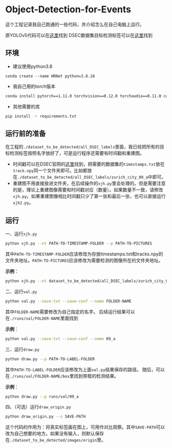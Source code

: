 # Object-Detection-for-Events
这个工程记录我自己跑通的一些代码，并介绍怎么在自己电脑上运行。


原YOLOv5代码可以在[这里](https://github.com/ultralytics/yolov5)找到
DSEC数据集目标检测标签可以在[这里](https://dsec.ifi.uzh.ch/dsec-detection/)找到
  
## 环境

* 建议使用python3.8
```
conda create --name HRNet python=3.8.18
```
* 我自己用的torch版本
```bash
conda install pytorch==1.11.0 torchvision==0.12.0 torchaudio==0.11.0 cudatoolkit=11.3 -c pytorch
```
* 其他需要的库
```bash
pip install -r requirements.txt
```


## 运行前的准备
在工程的`./dataset_to_be_detected/all_DSEC_labels`里面，我已经把所有的目标检测标签按照名字放好了，可是运行程序还需要有时间戳和重建图。
* 时间戳可以在DSEC官网的[这里](https://dsec.ifi.uzh.ch/dsec-datasets/download/)找到，把需要的数据集的`timestamps.txt`放在`track.npy`同一个文件夹即可。比如都放在`./dataset_to_be_detected/all_DSEC_labels/zurich_city_09_a`中即可。
* 重建图不用直接放进文件夹，在后续操作的`xjh.py`里会处理的。但是需要注意的是，理论上重建图像需要和时间戳对应（数量）。如果数量不一致，请修改`xjh.py`。如果重建图像相比时间戳只少了第一张和最后一张，也可以直接运行`xjh2.py`。

## 运行
一、运行`xjh.py	`
```bash
python xjh.py --nt PATH-TO-TIMESTAMP-FOLDER --p PATH-TO-PICTURES
```
其中`PATH-TO-TIMESTAMP-FOLDER`应该修改为存放timestamps.txt和tracks.npy的文件夹地址。`PATH-TO-PICTURES`应该修改为需要检测的图像所在的文件夹地址。

**示例**：
```bash
python xjh.py --nt dataset_to_be_detected/all_DSEC_labels/zurich_city_09_a --p /mnt/data/xujinghan//dsec/zurich_city_09_a
```

二、运行`val.py`
```bash
python val.py --save-txt --save-conf --name FOLDER-NAME
```
其中`FOLDER-NAME`需要修改为自己指定的名字。
后续运行结果可以在`./runs/val/FOLDER-NAME`里面找到

**示例**：
```bash
python val.py --save-txt --save-conf --name 09_a
```

三、运行`draw.py`

```bash
python draw.py --p PATH-TO-LABEL-FOLDER
```
其中`PATH-TO-LABEL-FOLDER`应该修改为上面`val.py`结果保存的路径。
随后，可以在`./runs/val/FOLDER-NAME/box`里找到带框的检测结果。

**示例**：
```bash
python draw.py --p runs/val/09_a
```

四、（可选）运行`draw_origin.py`
```bash
python draw_origin.py --s SAVE-PATH
```
这个代码的作用为：将真实标签画在图上，可用作对比观察。其中`SAVE-PATH`可以改为自己想要的地方。如果没有输入，则默认保存在`./dataset_to_be_detected/images/origin`里。
